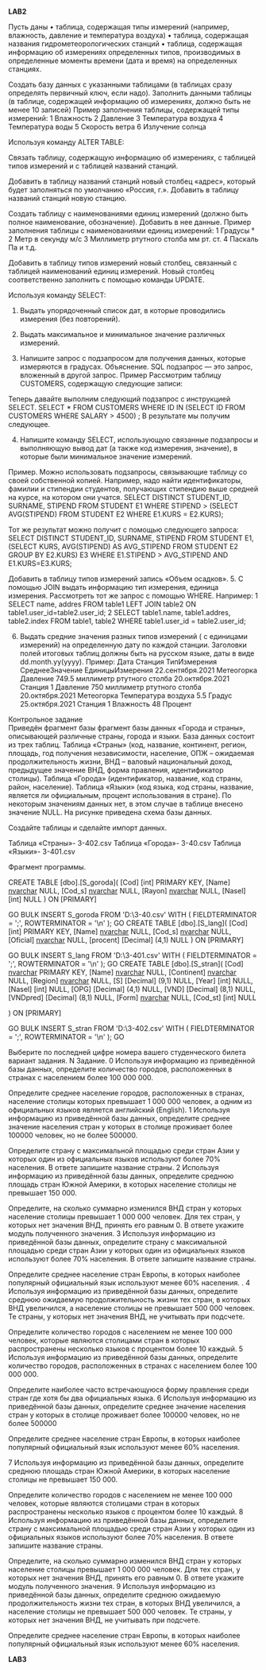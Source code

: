 **LAB2**

Пусть даны 
•	таблица, содержащая типы
измерений (например, влажность, давление и температура воздуха)
•	таблица, содержащая названия гидрометеорологических
станций 
•	таблица, содержащая информацию об измерениях определенных типов, производимых в определенные моменты времени (дата и время) на определенных станциях.

Создать базу данных с указанными таблицами (в таблицах сразу определять первичный ключ, если надо).
Заполнить данными таблицы (в таблице, содержащей информацию об измерениях, должно быть не менее 10 записей)
Пример заполнения таблицы, содержащей типы измерений:
1 Влажность
2 Давление
3 Температура воздуха
4 Температура воды
5 Скорость ветра
6 Излучение солнца

Используя команду ALTER TABLE:

Связать таблицу, содержащую информацию об измерениях, с таблицей типов измерений и с таблицей названий станций.

Добавить в таблицу названий станций новый столбец «адрес», который будет заполняться по умолчанию «Россия, г.».
Добавить в таблицу названий станций новую станцию.

Создать таблицу с наименованиями  единиц измерений (должно быть полное наименование, обозначение). Добавить в нее данные. Пример заполнения таблицы с наименованиями  единиц измерений:
1 Градусы °
2 Метр в секунду м/с
3 Миллиметр ртутного столба мм рт. ст.
4 Паскаль Па
и т.д.

Добавить в таблицу типов измерений новый столбец, связанный с таблицей  наименований единиц измерений. Новый столбец соответственно заполнить с помощью команды UPDATE.


Используя команду SELECT:

1. Выдать упорядоченный список дат, в которые проводились измерения (без повторений).

2. Выдать максимальное и минимальное значение различных измерений.

3. Напишите запрос с подзапросом для получения данных, которые измеряются в градусах. Объяснение. SQL подзапрос — это запрос, вложенный в другой запрос. 
Пример
Рассмотрим таблицу CUSTOMERS, содержащую следующие записи:
 
Теперь давайте выполним следующий подзапрос с инструкцией SELECT.
SELECT * 
  FROM CUSTOMERS 
  WHERE ID IN (SELECT ID 
        FROM CUSTOMERS 
        WHERE SALARY > 4500) ;
В результате мы получим следующее.
 
 
4. Напишите команду SELECT, использующую связанные подзапросы и выполняющую вывод дат (а также код измерения, значение), в которые были минимальное значение измерений.

Пример.
Можно использовать подзапросы, связывающие таблицу со своей собственной копией. Например, надо найти идентификаторы, фамилии и стипендии студентов, получающих стипендию выше средней на курсе, на котором они учатся.
SELECT DISTINCT STUDENT_ID, SURNAME, STIPEND
FROM STUDENT E1
WHERE STIPEND >
(SELECT AVG(STIPEND)
FROM STUDENT E2
WHERE E1.KURS = E2.KURS);

Тот же результат можно получит с помощью следующего запроса:
SELECT DISTINCT STUDENT_ID, SURNAME, STIPEND
FROM STUDENT E1,
(SELECT KURS, AVG(STIPEND) AS AVG_STIPEND
FROM STUDENT E2
GROUP BY E2.KURS) E3
WHERE E1.STIPEND > AVG_STIPEND AND E1.KURS=E3.KURS;

Добавить в таблицу типов измерений запись «Объем осадков».
5. С помощью JOIN выдать информацию тип измерения,  единица измерения. Рассмотреть тот же запрос с помощью WHERE.
Например:
1	SELECT name, addres FROM table1 LEFT JOIN table2 ON table1.user_id=table2.user_id;
2	SELECT table1.name, table1.addres, table2.index FROM table1, table2 WHERE table1.user_id = table2.user_id;


6. Выдать средние значения разных типов измерений ( c единицами измерений) на определенную дату по каждой станции. Заголовки полей итоговых таблиц должны быть на русском языке, даты в виде dd.month.yy(yyyy). 
Пример:	
Дата	Станция	ТипИзмерения	СреднееЗначение	ЕдиницыИзмерения
22.сентября.2021	Метеогорка	Давление	749.5	миллиметр ртутного столба
20.октября.2021	Станция 1	Давление	750	миллиметр ртутного столба
20.октября.2021	Метеогорка	Температура воздуха	5.5	Градус
25.октября.2021	Станция 1	Влажность	48	Процент


Контрольное задание  
Приведён фрагмент базы фрагмент базы данных «Города и страны», описывающей различные страны, города и языки. База данных состоит из трех таблиц. Таблица «Страны» (код, название, континент, регион, площадь, год получения независимости, население, ОПЖ – ожидаемая продолжительность жизни, ВНД – валовый национальный доход, предыдущее значение ВНД, форма правления, идентификатор столицы). Таблица «Города» (идентификатор, название, код страны, район, население). Таблица «Языки» (код языка, код страны, название, является ли официальным, процент использования в стране). По некоторым значениям данных нет, в этом случае в таблице внесено значение NULL. На рисунке приведена схема базы данных.
 
Создайте таблицы и сделайте импорт данных.

Таблица «Страны»- 3-402.csv
Таблица «Города»- 3-40.csv
Таблица «Языки»- 3-401.csv


Фрагмент программы.

CREATE TABLE [dbo].[S_goroda](
	[Cod] [int] PRIMARY KEY,
	[Name] [nvarchar](50) NULL,
	[Cod_s] [nvarchar](5) NULL,
	[Rayon] [nvarchar](50) NULL,
	[Nasel] [int] NULL
) ON [PRIMARY]

GO
BULK INSERT S_goroda FROM 'D:\3-40.csv'
   WITH (
      FIELDTERMINATOR = ';',
      ROWTERMINATOR = '\n'
);
GO
CREATE TABLE [dbo].[S_lang](
	[Cod] [int] PRIMARY KEY,
	[Name] [nvarchar](50) NULL,
	[Cod_s] [nvarchar](5) NULL,
	[Oficial] [nvarchar](1) NULL,
	[procent] [Decimal] (4,1) NULL
) ON [PRIMARY]

GO
BULK INSERT S_lang FROM 'D:\3-401.csv'
   WITH (
      FIELDTERMINATOR = ';',
      ROWTERMINATOR = '\n'
);
GO
CREATE TABLE [dbo].[S_stran](
	[Cod] [nvarchar](5) PRIMARY KEY,
	[Name] [nvarchar](50) NULL,
	[Continent] [nvarchar](50) NULL,
	[Region] [nvarchar](50) NULL,
	[S] [Decimal] (9,1) NULL,
	[Year] [int] NULL,
	[Nasel] [int] NULL,
	[OPG] [Decimal] (4,1) NULL,
	[VND] [Decimal] (8,1) NULL,
	[VNDpred] [Decimal] (8,1)  NULL,
	[Form] [nvarchar](100) NULL,
	[Cod_st] [int] NULL

) ON [PRIMARY]

GO
BULK INSERT S_stran FROM 'D:\3-402.csv'
   WITH (
      FIELDTERMINATOR = ';',
      ROWTERMINATOR = '\n'
);
GO

Выберите по последней цифре номера вашего студенческого билета вариант задания. 
N 	Задание. 
0 	Используя информацию из приведённой базы данных, определите количество городов, расположенных в странах с населением более 100 000 000.

Определите среднее население городов, расположенных в странах, население столицы которых превышает 1 000 000 человек, а одним из официальных языков является английский (English).
1 	Используя информацию из приведённой базы данных, определите среднее значение населения стран у которых в столице проживает более 100000 человек, но не более 500000.

Определите страну с максимальной площадью среди стран Азии у которых один из официальных языков используют более 70% населения. В ответе запишите название страны.
2 	Используя информацию из приведённой базы данных, определите среднюю площадь стран Южной Америки, в которых население столицы не превышает 150 000. 

Определите, на сколько суммарно изменился ВНД стран у которых население столицы превышает 1 000 000 человек. Для тех стран, у которых нет значения ВНД, принять его равным 0. В ответе укажите модуль полученного значения.
3 	Используя информацию из приведённой базы данных, определите страну с максимальной площадью среди стран Азии у которых один из официальных языков используют более 70% населения. В ответе запишите название страны.

Определите среднее население стран Европы, в которых наиболее популярный официальный язык используют менее 60% населения.
.
4 	Используя информацию из приведённой базы данных, определите среднюю ожидаемую продолжительность жизни тех стран, в которых ВНД увеличился, а население столицы не превышает 500 000 человек. Те страны, у которых нет значения ВНД, не учитывать при подсчете.

Определите количество городов с населением не менее 100 000 человек, которые являются столицами стран в которых распространены несколько языков с процентом более 10 каждый.
5 	Используя информацию из приведённой базы данных, определите количество городов, расположенных в странах с населением более 100 000 000.

Определите наиболее часто встречающуюся форму правления среди стран где хотя бы два официальных языка.
6 	Используя информацию из приведённой базы данных, определите среднее значение населения стран у которых в столице проживает более 100000 человек, но не более 500000

Определите среднее население стран Европы, в которых наиболее популярный официальный язык используют менее 60% населения.

7 	Используя информацию из приведённой базы данных, определите среднюю площадь стран Южной Америки, в которых население столицы не превышает 150 000. 

Определите количество городов с населением не менее 100 000 человек, которые являются столицами стран в которых распространены несколько языков с процентом более 10 каждый.
8 	Используя информацию из приведённой базы данных, определите страну с максимальной площадью среди стран Азии у которых один из официальных языков используют более 70% населения. В ответе запишите название страны.

Определите, на сколько суммарно изменился ВНД стран у которых население столицы превышает 1 000 000 человек. Для тех стран, у которых нет значения ВНД, принять его равным 0. В ответе укажите модуль полученного значения.
9 	Используя информацию из приведённой базы данных, определите среднюю ожидаемую продолжительность жизни тех стран, в которых ВНД увеличился, а население столицы не превышает 500 000 человек. Те страны, у которых нет значения ВНД, не учитывать при подсчете.

Определите среднее население стран Европы, в которых наиболее популярный официальный язык используют менее 60% населения.

**LAB3**

